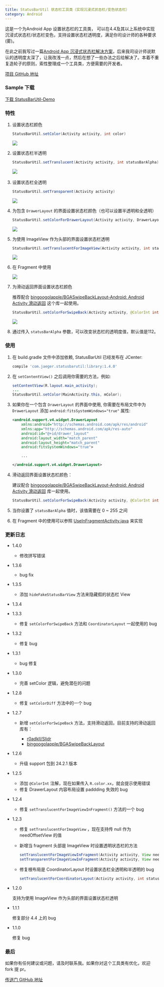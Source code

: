 ```yaml
---
title: StatusBarUtil 状态栏工具类（实现沉浸式状态栏/变色状态栏）
category: Android 
---
```


这是一个为Android App 设置状态栏的工具类， 可以在4.4及其以上系统中实现 沉浸式状态栏/状态栏变色，支持设置状态栏透明度，满足你司设计师的各种要求(雾)。

在此之前我写过一篇[Android App 沉浸式状态栏解决方案](http://laobie.github.io/android/2016/02/15/status-bar-demo.html)，后来我司设计师说默认的透明度太深了，让我改浅一点，然后在想了一些办法之后给解决了。本着不重复造轮子的原则，索性整理成一个工具类，方便需要的开发者。

[项目 GitHub 地址](https://github.com/laobie/StatusBarUtil)

### Sample 下载
[下载 StatusBarUtil-Demo](http://fir.im/5mnp)


### 特性

1. 设置状态栏颜色

   ```java
   StatusBarUtil.setColor(Activity activity, int color)
   ```

   ![](https://raw.githubusercontent.com/laobie/StatusBarUtil/master/img/set_color.png)

2. 设置状态栏半透明

   ```java
   StatusBarUtil.setTranslucent(Activity activity, int statusBarAlpha)
   ```

   ![](https://raw.githubusercontent.com/laobie/StatusBarUtil/master/img/set_translucnet.png)
   ​
   ​

3. 设置状态栏全透明

   ```java
   StatusBarUtil.setTransparent(Activity activity)
   ```

   ![](https://raw.githubusercontent.com/laobie/StatusBarUtil/master/img/set_transparent.png)

4. 为包含 `DrawerLayout` 的界面设置状态栏颜色（也可以设置半透明和全透明）

   ```java
   StatusBarUtil.setColorForDrawerLayout(Activity activity, DrawerLayout drawerLayout, int color)
   ```

   ![](https://raw.githubusercontent.com/laobie/StatusBarUtil/master/img/set_color_for_drawer_layout.png)

5. 为使用 ImageView 作为头部的界面设置状态栏透明

   ```java
   StatusBarUtil.setTranslucentForImageView(Activity activity, int statusBarAlpha, View needOffsetView)
   ```

   ![](https://raw.githubusercontent.com/laobie/StatusBarUtil/master/img/set_for_image_view_page.png)

6. 在 Fragment 中使用

   ![](http://ac-qygvx1cc.clouddn.com/f79b11ecae3b6043.gif)

7. 为滑动返回界面设置状态栏颜色

   推荐配合 [bingoogolapple/BGASwipeBackLayout\-Android: Android Activity 滑动返回](https://github.com/bingoogolapple/BGASwipeBackLayout-Android) 这个库一起使用。

   ```java
   StatusBarUtil.setColorForSwipeBack(Activity activity, @ColorInt int color, int statusBarAlpha)
   ```

   ![](https://raw.githubusercontent.com/laobie/StatusBarUtil/master/img/set_color_for_swipe_back_page.png)

8. 通过传入 `statusBarAlpha` 参数，可以改变状态栏的透明度值，默认值是112。


### 使用

1. 在 build.gradle 文件中添加依赖, StatusBarUtil 已经发布在 JCenter:

   ```groovy
   compile 'com.jaeger.statusbarutil:library:1.4.0'
   ```

2. 在 `setContentView()` 之后调用你需要的方法，例如:

   ```java
   setContentView(R.layout.main_activity);
   ...
   StatusBarUtil.setColor(MainActivity.this, mColor);
   ```

3. 如果你在一个包含 `DrawerLayout` 的界面中使用, 你需要在布局文件中为 `DrawerLayout` 添加 `android:fitsSystemWindows="true"` 属性:

   ```xml
   <android.support.v4.widget.DrawerLayout
       xmlns:android="http://schemas.android.com/apk/res/android"
       xmlns:app="http://schemas.android.com/apk/res-auto"
       android:id="@+id/drawer_layout"
       android:layout_width="match_parent"
       android:layout_height="match_parent"
       android:fitsSystemWindows="true">

       ...

   </android.support.v4.widget.DrawerLayout>
   ```

4. 滑动返回界面设置状态栏颜色：

   建议配合 [bingoogolapple/BGASwipeBackLayout\-Android: Android Activity 滑动返回](https://github.com/bingoogolapple/BGASwipeBackLayout-Android) 库一起使用。

   ```java
   StatusBarUtil.setColorForSwipeBack(Activity activity, @ColorInt int color, int statusBarAlpha)
   ```

5. 当你设置了 `statusBarAlpha` 值时，该值需要在 0 ~ 255 之间

6. 在 Fragment 中的使用可以参照 [UseInFragmentActivity.java](https://github.com/laobie/StatusBarUtil/blob/master/sample/src/main/java/com/jaeger/statusbarutil/UseInFragmentActivity.java) 来实现

### 更新日志

- 1.4.0

  - 修改拼写错误

- 1.3.6

  - bug fix 

- 1.3.5
  - 添加 `hideFakeStatusBarView` 方法来隐藏假的状态栏 View


- 1.3.4
- 1.3.3
  - 修复 `setColorForSwipeBack` 方法和 `CoordinatorLayout` 一起使用的 bug


- 1.3.2 
  - 修复 bug

+  1.3.1

   - bug 修复

+  1.3.0

   - 完善 setColor 逻辑，避免潜在的问题

+  1.2.8

   - 修复 `setColorDiff` 方法中的一个 bug

+  1.2.7

   - 新增 `setColorForSwipeBack` 方法，支持滑动返回，目前支持的滑动返回库有：

     - [r0adkll/Slidr](https://github.com/r0adkll/Slidr)   
     - [bingoogolapple/BGASwipeBackLayout](https://github.com/bingoogolapple/BGASwipeBackLayout-Android)

+  1.2.6

   - 升级 support 包到 24.2.1 版本

+  1.2.5

   - 添加 `@ColorInt` 注解，现在如果传入 `R.color.xx`，就会提示使用错误
   - 修复 DrawerLayout 内容布局设置 paddding 失效的 bug

+  1.2.4

   - 修复 `setTranslucentForImageViewInFragment()` 方法的一个 bug

+  1.2.3

   - 修复 `setTranslucentForImageView` ，现在支持传 null 作为 needOffsetView 的值

   - 新增当 fragment 头部是 ImageView 时设置透明状态栏的方法

     ``` java
     setTranslucentForImageViewInFragment(Activity activity, View needOffsetView)
     setTransparentForImageViewInFragment(Activity activity, View needOffsetView)
     ```

   - 修复根布局是 CoordinatorLayout 时设置状态栏全透明和半透明的 bug

     ``` java
     setTranslucentForCoordinatorLayout(Activity activity, int statusBarAlpha)
     ```


- 1.2.0

    支持为使用 ImageView 作为头部的界面设置状态栏透明

- 1.1.1

    修复部分 4.4 上的 bug

- 1.1.0

    修复 bug

### 最后
如果你有任何建议或问题，请及时联系我。如果你对这个工具类有优化，欢迎 fork 提 pr。

[传送门 GitHub 地址](https://github.com/laobie/StatusBarUtil)

